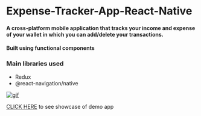 # Expense-Tracker-App-React-Native

#### A cross-platform mobile application that tracks your income and expense of your wallet in which you can add/delete your transactions.

#### Built using functional components

### Main libraries used
* Redux
* @react-navigation/native


<a href="https://imgflip.com/gif/4satym"><img src="https://i.imgflip.com/4satym.gif" title="gif"/></a>

[CLICK HERE](https://www.youtube.com/watch?v=OFwwwOVoSxw) to see showcase of demo app
